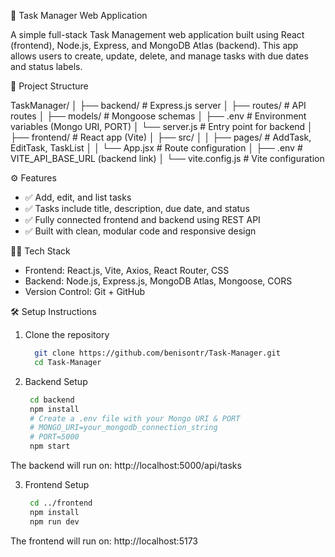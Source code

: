 📝 Task Manager Web Application

A simple full-stack Task Management web application built using  React (frontend), Node.js, Express, and MongoDB Atlas (backend). This app allows users to create, update, delete, and manage tasks with due dates and status labels.

📂 Project Structure

TaskManager/
│
├── backend/ # Express.js server
│ ├── routes/ # API routes
│ ├── models/ # Mongoose schemas
│ ├── .env # Environment variables (Mongo URI, PORT)
│ └── server.js # Entry point for backend
│
├── frontend/ # React app (Vite)
│ ├── src/
│ │ ├── pages/ # AddTask, EditTask, TaskList
│ │ └── App.jsx # Route configuration
│ ├── .env # VITE_API_BASE_URL (backend link)
│ └── vite.config.js # Vite configuration


⚙️ Features

- ✅ Add, edit, and list tasks
- ✅ Tasks include title, description, due date, and status
- ✅ Fully connected frontend and backend using REST API
- ✅ Built with clean, modular code and responsive design

🧑‍💻 Tech Stack

- Frontend: React.js, Vite, Axios, React Router, CSS
- Backend: Node.js, Express.js, MongoDB Atlas, Mongoose, CORS
- Version Control: Git + GitHub

🛠️ Setup Instructions

1. Clone the repository
   ```bash
     git clone https://github.com/benisontr/Task-Manager.git
     cd Task-Manager

2. Backend Setup
   ```bash
    cd backend
    npm install
    # Create a .env file with your Mongo URI & PORT
    # MONGO_URI=your_mongodb_connection_string
    # PORT=5000 
    npm start
   
  The backend will run on: http://localhost:5000/api/tasks

3. Frontend Setup
   ```bash
    cd ../frontend
    npm install
    npm run dev

  The frontend will run on: http://localhost:5173

